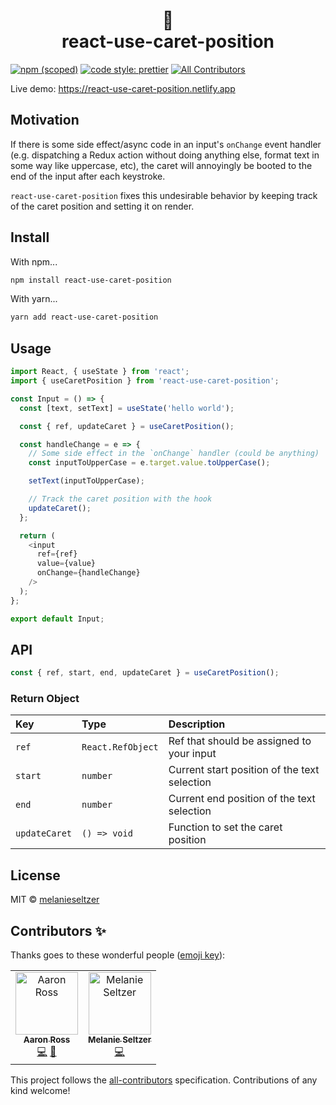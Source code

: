 <h1 align="center">
  🎣
  <br />
  react-use-caret-position
</h1>

[![npm (scoped)](https://img.shields.io/npm/v/react-use-caret-position.svg)](https://www.npmjs.com/package/react-use-caret-position) [![code style: prettier](https://img.shields.io/badge/code_style-prettier-ff69b4.svg)](https://github.com/prettier/prettier) [![All Contributors](https://img.shields.io/badge/all_contributors-1-orange.svg?style=flat-square)](#contributors)

Live demo: https://react-use-caret-position.netlify.app

## Motivation

If there is some side effect/async code in an input's `onChange` event handler (e.g. dispatching a Redux action without doing anything else, format text in some way like uppercase, etc), the caret will annoyingly be booted to the end of the input after each keystroke.

`react-use-caret-position` fixes this undesirable behavior by keeping track of the caret position and setting it on render.

## Install

With npm...

```bash
npm install react-use-caret-position
```

With yarn...

```bash
yarn add react-use-caret-position
```

## Usage

<!-- prettier-ignore -->
```js
import React, { useState } from 'react';
import { useCaretPosition } from 'react-use-caret-position';

const Input = () => {
  const [text, setText] = useState('hello world');

  const { ref, updateCaret } = useCaretPosition();

  const handleChange = e => {
    // Some side effect in the `onChange` handler (could be anything)
    const inputToUpperCase = e.target.value.toUpperCase();

    setText(inputToUpperCase);

    // Track the caret position with the hook
    updateCaret();
  };

  return (
    <input 
      ref={ref}
      value={value} 
      onChange={handleChange} 
    />
  );
};

export default Input;
```

## API

<!-- prettier-ignore -->
```js
const { ref, start, end, updateCaret } = useCaretPosition();
```

### Return Object

| Key           | Type              | Description                                  |
| :------------ | :---------------- | :------------------------------------------- |
| `ref`         | `React.RefObject` | Ref that should be assigned to your input    |
| `start`       | `number`          | Current start position of the text selection |
| `end`         | `number`          | Current end position of the text selection   |
| `updateCaret` | `() => void`      | Function to set the caret position           |

## License

MIT © [melanieseltzer](https://github.com/melanieseltzer)

## Contributors ✨

Thanks goes to these wonderful people ([emoji key](https://allcontributors.org/docs/en/emoji-key)):

<!-- ALL-CONTRIBUTORS-LIST:START - Do not remove or modify this section -->
<!-- prettier-ignore-start -->
<!-- markdownlint-disable -->
<table>
  <tbody>
    <tr>
      <td align="center"><a href="https://aaronross.tech"><img src="https://avatars1.githubusercontent.com/u/18172185?v=4?s=100" width="100px;" alt="Aaron Ross"/><br /><sub><b>Aaron Ross</b></sub></a><br /><a href="https://github.com/melanieseltzer/react-use-caret-position/commits?author=superhawk610" title="Code">💻</a> <a href="https://github.com/melanieseltzer/react-use-caret-position/commits?author=superhawk610" title="Documentation">📖</a></td>
      <td align="center"><a href="https://www.melanieseltzer.com"><img src="https://avatars.githubusercontent.com/u/17421347?v=4?s=100" width="100px;" alt="Melanie Seltzer"/><br /><sub><b>Melanie Seltzer</b></sub></a><br /><a href="https://github.com/melanieseltzer/react-use-caret-position/commits?author=melanieseltzer" title="Code">💻</a></td>
    </tr>
  </tbody>
</table>

<!-- markdownlint-restore -->
<!-- prettier-ignore-end -->

<!-- ALL-CONTRIBUTORS-LIST:END -->

This project follows the [all-contributors](https://github.com/all-contributors/all-contributors) specification. Contributions of any kind welcome!
